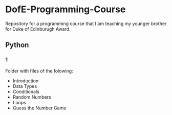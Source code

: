 # DofE-Programming-Course
Repository for a programming course that I am teaching my younger brother for Duke of Edinburugh Award.

## Python
### 1
Folder with files of the folowing:
- Introduction
- Data Types
- Conditionals
- Random Numbers
- Loops
- Guess the Number Game

